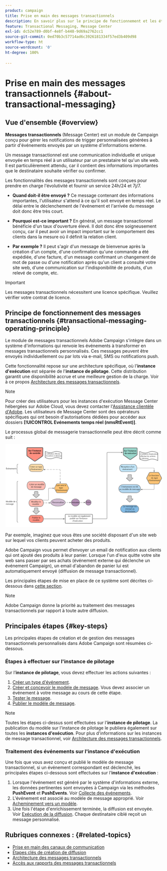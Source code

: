```yaml
---
product: campaign
title: Prise en main des messages transactionnels
description: En savoir plus sur le principe de fonctionnement et les étapes clés des messages transactionnels Adobe Campaign Classic
feature: Transactional Messaging, Message Center
exl-id: dc52e789-d0bf-4e8f-b448-9d69a2762cc1
source-git-commit: 0ed70b3c57714ad6c3926181334f57ed3b409d98
workflow-type: ht
source-wordcount: '0'
ht-degree: 100%

---
```



# Prise en main des messages transactionnels {#about-transactional-messaging}



## Vue d&#39;ensemble {#overview}

**Messages transactionnels** (Message Center) est un module de Campaign conçu pour gérer les notifications de trigger personnalisées générées à partir d&#39;événements envoyés par un système d&#39;informations externe.

Un message transactionnel est une communication individuelle et unique envoyée en temps réel à un utilisateur par un prestataire tel qu&#39;un site web. Il est particulièrement attendu, car il contient des informations importantes que le destinataire souhaite vérifier ou confirmer.

Les fonctionnalités des messages transactionnels sont conçues pour prendre en charge l&#39;évolutivité et fournir un service 24h/24 et 7j/7.

* **Quand doit-il être envoyé ?** Ce message contenant des informations importantes, l&#39;utilisateur s&#39;attend à ce qu&#39;il soit envoyé en temps réel. Le délai entre le déclenchement de l&#39;événement et l&#39;arrivée du message doit donc être très court.

* **Pourquoi est-ce important ?** En général, un message transactionnel bénéficie d&#39;un taux d&#39;ouverture élevé. Il doit donc être soigneusement conçu, car il peut avoir un impact important sur le comportement des clients dans la mesure où il définit la relation client.

* **Par exemple ?** Il peut s&#39;agir d&#39;un message de bienvenue après la création d&#39;un compte, d&#39;une confirmation qu&#39;une commande a été expédiée, d&#39;une facture, d&#39;un message confirmant un changement de mot de passe ou d&#39;une notification après qu&#39;un client a consulté votre site web, d&#39;une communication sur l&#39;indisponibilité de produits, d&#39;un relevé de compte, etc.

>[!IMPORTANT]
>
>Les messages transactionnels nécessitent une licence spécifique. Veuillez vérifier votre contrat de licence.

<!--Before starting with transactional messaging, make sure you read the corresponding [best practices and limitations]().-->

## Principe de fonctionnement des messages transactionnels {#transactional-messaging-operating-principle}

Le module de messages transactionnels Adobe Campaign s&#39;intègre dans un système d&#39;informations qui renvoie les événements à transformer en messages transactionnels personnalisés. Ces messages peuvent être envoyés individuellement ou par lots via e-mail, SMS ou notifications push.

Cette fonctionnalité repose sur une architecture spécifique, où l&#39;**instance d&#39;exécution** est séparée de l&#39;**instance de pilotage**. Cette distribution garantit une disponibilité accrue et une meilleure gestion de la charge. Voir à ce propos [Architecture des messages transactionnels](../../message-center/using/transactional-messaging-architecture.md).

>[!NOTE]
>
>Pour créer des utilisateurs pour les instances d&#39;exécution Message Center hébergées sur Adobe Cloud, vous devez contacter l&#39;[Assistance clientèle d&#39;Adobe](https://helpx.adobe.com/fr/enterprise/admin-guide.html/enterprise/using/support-for-experience-cloud.ug.html). Les utilisateurs de Message Center sont des opérateurs spécifiques qui ont besoin d&#39;autorisations dédiées pour accéder aux dossiers **[!UICONTROL Evénements temps réel (nmsRtEvent)]**.

Le processus global de messagerie transactionnelle peut être décrit comme suit :

![](assets/transactional-msg-overview.png)

Par exemple, imaginez que vous êtes une société disposant d&#39;un site web sur lequel vos clients peuvent acheter des produits.

Adobe Campaign vous permet d’envoyer un email de notification aux clients qui ont ajouté des produits à leur panier. Lorsque l&#39;un d&#39;eux quitte votre site web sans passer par ses achats (événement externe qui déclenche un événement Campaign), un email d&#39;abandon de panier lui est automatiquement envoyé (diffusion de message transactionnel).

Les principales étapes de mise en place de ce système sont décrites ci-dessous dans [cette section](#key-steps).

>[!NOTE]
>
>Adobe Campaign donne la priorité au traitement des messages transactionnels par rapport à toute autre diffusion.

## Principales étapes {#key-steps}

Les principales étapes de création et de gestion des messages transactionnels personnalisés dans Adobe Campaign sont résumées ci-dessous.

### Étapes à effectuer sur l&#39;instance de pilotage

Sur l’**instance de pilotage**, vous devez effectuer les actions suivantes :

1. [Créer un type d&#39;événement](../../message-center/using/creating-event-types.md).
1. [Créer et concevoir le modèle de message](../../message-center/using/creating-the-message-template.md). Vous devez associer un événement à votre message au cours de cette étape.
1. [Tester le message](../../message-center/using/testing-message-templates.md).
1. [Publier le modèle de message](../../message-center/using/publishing-message-templates.md).

>[!NOTE]
>
>Toutes les étapes ci-dessus sont effectuées sur l&#39;**instance de pilotage**. La publication du modèle sur l&#39;instance de pilotage le publiera également sur toutes les **instances d&#39;exécution**. Pour plus d&#39;informations sur les instances de message transactionnel, voir [Architecture des messages transactionnels](../../message-center/using/transactional-messaging-architecture.md).

### Traitement des événements sur l&#39;instance d&#39;exécution

Une fois que vous avez conçu et publié le modèle de message transactionnel, si un événement correspondant est déclenché, les principales étapes ci-dessous sont effectuées sur l&#39;**instance d&#39;exécution** :

1. Lorsque l&#39;événement est généré par le système d&#39;informations externe, les données pertinentes sont envoyées à Campaign via les méthodes **PushEvent** et **PushEvents**. Voir [Collecte des événements](../../message-center/using/about-event-processing.md#event-collection).
1. L&#39;événement est associé au modèle de message approprié. Voir [Acheminement vers un modèle](../../message-center/using/about-event-processing.md#routing-towards-a-template).
1. Une fois l&#39;étape d&#39;enrichissement terminée, la diffusion est envoyée. Voir [Exécution de la diffusion](../../message-center/using/delivery-execution.md). Chaque destinataire ciblé reçoit un message personnalisé.

## Rubriques connexes : {#related-topics}

* [Prise en main des canaux de communication](../../delivery/using/communication-channels.md)
* [Étapes clés de création de diffusion](../../delivery/using/steps-about-delivery-creation-steps.md)
* [Architecture des messages transactionnels](../../message-center/using/transactional-messaging-architecture.md)
* [Accès aux rapports des messages transactionnels](../../message-center/using/about-transactional-messaging-reports.md)
